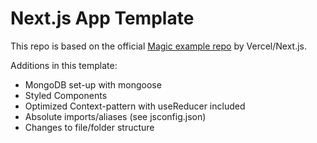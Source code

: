 # Next.js App Template

This repo is based on the official [Magic example repo](https://github.com/vercel/next.js/tree/canary/examples/with-magic) by Vercel/Next.js.

Additions in this template:

- MongoDB set-up with mongoose
- Styled Components
- Optimized Context-pattern with useReducer included
- Absolute imports/aliases (see jsconfig.json)
- Changes to file/folder structure
